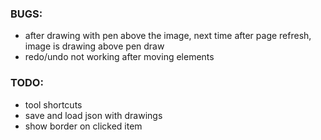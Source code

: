 ### BUGS:
- after drawing with pen above the image, next time after page refresh, image is drawing above pen draw
- redo/undo not working after moving elements



### TODO:
- tool shortcuts
- save and load json with drawings
- show border on clicked item